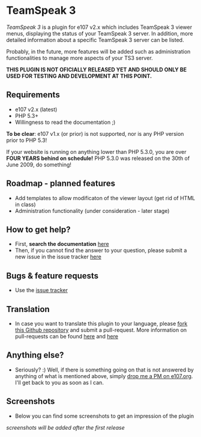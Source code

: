# TeamSpeak 3 #

*TeamSpeak 3* is a plugin for e107 v2.x which includes TeamSpeak 3 viewer menus, displaying the status of your TeamSpeak 3 server. In addition, more detailed information about a specific TeamSpeak 3 server can be listed. 

Probably, in the future, more features will be added such as administration functionalities to manage more aspects of your TS3 server. 

**THIS PLUGIN IS NOT OFICIALLY RELEASED YET AND SHOULD ONLY BE USED FOR TESTING AND DEVELOPMENT AT THIS POINT.**

## Requirements ##
* e107 v2.x (latest)
* PHP 5.3+
* Willingness to read the documentation ;)

**To be clear**: e107 v1.x (or prior) is not supported, nor is any PHP version prior to PHP 5.3! 

If your website is running on anything lower than PHP 5.3.0,  you are over  **FOUR YEARS  behind on schedule!** PHP 5.3.0 was released on the 30th of June 2009, do something!


## Roadmap - planned features ##
* Add templates to allow modificaton of the viewer layout (get rid of HTML in class)
* Administration functionality (under consideration - later stage)


## How to get help? ##

* First, **search the documentation** [here](https://github.com/Moc/teamspeak3/wiki)
* Then, if you cannot find the answer to your question, please submit a new issue in the issue tracker [here](https://github.com/Moc/teamspeak3/issues)


## Bugs &  feature requests ##
* Use the [issue tracker](https://github.com/Moc/teamspeak3/issues)


## Translation ##
* In case you want to translate this plugin to your language, please [fork this Github repository](https://help.github.com/articles/fork-a-repo) and submit a pull-request. More information on pull-requests can be found [here](https://help.github.com/articles/using-pull-requests) and [here](http://guides.github.com/overviews/flow/)
 

## Anything else? ##
* Seriously? :) Well, if there is something going on that is not answered by anything of what is mentioned above, simply [drop me a PM on e107.org](http://e107.org/e107_plugins/pm/pm.php?send.44563). I'll get back to you as soon as I can.


## Screenshots ##
* Below you can find some screenshots to get an impression of the plugin

*screenshots will be added after the first release*